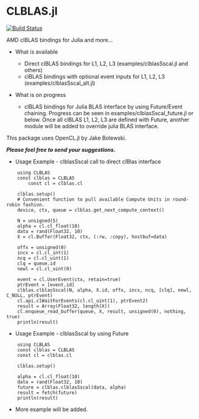 CLBLAS.jl
============

[![Build Status](https://travis-ci.org/ekobir/CLBLAS.jl.png)](https://travis-ci.org/ekobir/CLBLAS.jl)

AMD clBLAS bindings for Julia and more… 

* What is available
    * Direct clBLAS bindings for L1, L2, L3 (examples/clblasSscal.jl and others)
    * clBLAS bindings with optional event inputs for L1, L2, L3 (examples/clblasSscal_alt.jl)

* What is on progress
    * clBLAS bindings for Julia BLAS interface by using Future/Event chaining. Progress can be seen in examples/clblasSscal_future.jl or below. Once all clBLAS L1, L2, L3 are defined with Future, another module will be added to override julia BLAS interface.

This package uses OpenCL.jl by Jake Bolewski. 

**_Please feel free to send your suggestions._** 

* Usage Example - clblasSscal call to direct clBlas interface 
```	
	using CLBLAS
	const clblas = CLBLAS
        const cl = clblas.cl

	clblas.setup()
	# Convenient function to pull available Compute Units in round-robin fashion.
	device, ctx, queue = clblas.get_next_compute_context()
	
	N = unsigned(5)
	alpha = cl.cl_float(10)
	data = rand(Float32, 10)
	X = cl.Buffer(Float32, ctx, (:rw, :copy), hostbuf=data)
	
	offx = unsigned(0)
	incx = cl.cl_int(1)
	ncq = cl.cl_uint(1)
	clq = queue.id
	newl = cl.cl_uint(0)

	event = cl.UserEvent(ctx, retain=true)
	ptrEvent = [event.id]
	clblas.clblasSscal(N, alpha, X.id, offx, incx, ncq, [clq], newl, C_NULL, ptrEvent)
	cl.api.clWaitForEvents(cl.cl_uint(1), ptrEvent2)
	result = Array(Float32, length(X))
	cl.enqueue_read_buffer(queue, X, result, unsigned(0), nothing, true)
	println(result)
```   

* Usage Example - clblasSscal by using Future
```
	using CLBLAS
	const clblas = CLBLAS
	const cl = clblas.cl
	
	clblas.setup()
	
 	alpha = cl.cl_float(10)
	data = rand(Float32, 10)
	future = clblas.clblasSscal(data, alpha)
	result = fetch(future)
	println(result)	
```
* More example will be added.
